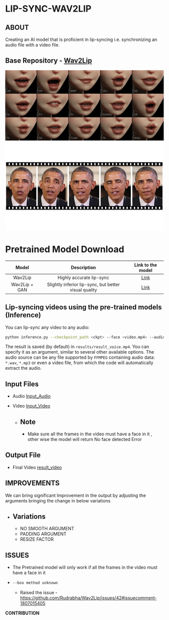 # LIP-SYNC-WAV2LIP
ABOUT
-----
Creating an AI model that is proficient in lip-syncing i.e. synchronizing an audio file with a video file.


Base Repository - [Wav2Lip](https://github.com/Rudrabha/Wav2Lip)
------
![IMG](https://github.com/RAJGUPTA28/LIP-SYNC-WAV2LIP/blob/main/lipsync-animation-cc-base-expression-data-4.jpeg)
![ING](https://github.com/RAJGUPTA28/LIP-SYNC-WAV2LIP/blob/main/obama_lip_syncing_uw_1499864933490.webp)
# Pretrained Model Download 

| Model  | Description |  Link to the model | 
| :-------------: | :---------------: | :---------------: |
| Wav2Lip  | Highly accurate lip-sync | [Link](https://iiitaphyd-my.sharepoint.com/:u:/g/personal/radrabha_m_research_iiit_ac_in/Eb3LEzbfuKlJiR600lQWRxgBIY27JZg80f7V9jtMfbNDaQ?e=TBFBVW)  |
| Wav2Lip + GAN  | Slightly inferior lip-sync, but better visual quality | [Link](https://iiitaphyd-my.sharepoint.com/:u:/g/personal/radrabha_m_research_iiit_ac_in/EdjI7bZlgApMqsVoEUUXpLsBxqXbn5z8VTmoxp55YNDcIA?e=n9ljGW) |




Lip-syncing videos using the pre-trained models (Inference)
-------
You can lip-sync any video to any audio:
```bash
python inference.py --checkpoint_path <ckpt> --face <video.mp4> --audio <an-audio-source> 
```
The result is saved (by default) in `results/result_voice.mp4`. You can specify it as an argument,  similar to several other available options. The audio source can be any file supported by `FFMPEG` containing audio data: `*.wav`, `*.mp3` or even a video file, from which the code will automatically extract the audio.


Input Files
---
 - Audio [Input_Audio](https://drive.google.com/file/d/1v1uthiVq20MfWpkV8LDOHJpudx49KYYx/view?usp=drive_link)
 - Video [Input_Video](https://www.youtube.com/watch?v=YMuuEv37s0o&sub)

   - Note
     ---
        - Make sure all the frames in the video must have a face in it , other wise the model will return No face detected Error

Output File
---
 - Final Video [result_video](https://drive.google.com/file/d/1rzS6IkmS6DVf36OOYnH6Qesk6zpJvglz/view?usp=drive_link)

IMPROVEMENTS
---
We can bring significant Improvement in the output by adjusting the arguments bringing the change in below variations

- Variations
  --- 
  - NO SMOOTH ARGUMENT 
  - PADDING ARGUMENT
  - RESIZE FACTOR


ISSUES
---
- The Pretrained model will only work if all the frames in the video must have a face in it
- ```bash
  --box method unknown
  ```
    - Raised the issue -  https://github.com/Rudrabha/Wav2Lip/issues/42#issuecomment-1807015405
 
**CONTRIBUTION**

